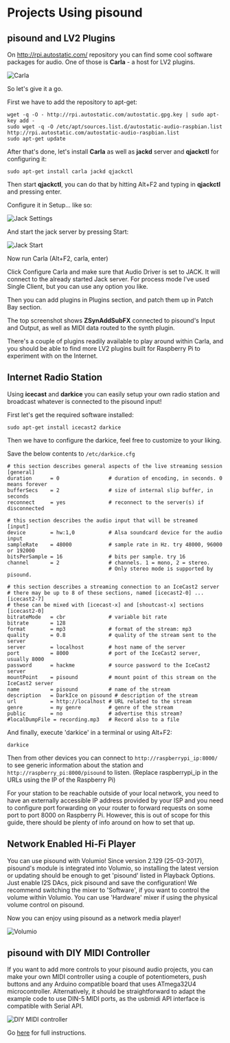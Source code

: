 # Projects Using pisound

## pisound and LV2 Plugins
On http://rpi.autostatic.com/ repository you can find some cool software packages for audio. One of those is **Carla** - a host for LV2 plugins.

![Carla](https://raw.githubusercontent.com/wiki/BlokasLabs/pisound-docs/images/carla.png)

So let's give it a go.

First we have to add the repository to apt-get:
```
wget -q -O - http://rpi.autostatic.com/autostatic.gpg.key | sudo apt-key add -
sudo wget -q -O /etc/apt/sources.list.d/autostatic-audio-raspbian.list http://rpi.autostatic.com/autostatic-audio-raspbian.list
sudo apt-get update
```
After that's done, let's install **Carla** as well as **jackd** server and **qjackctl** for configuring it:
```
sudo apt-get install carla jackd qjackctl
```
Then start **qjackctl**, you can do that by hitting Alt+F2 and typing in **qjackctl** and pressing enter.

Configure it in Setup... like so:

![Jack Settings](https://raw.githubusercontent.com/wiki/BlokasLabs/pisound-docs/images/jack_settings.png)

And start the jack server by pressing Start:

![Jack Start](https://raw.githubusercontent.com/wiki/BlokasLabs/pisound-docs/images/start_jack.png)

Now run Carla (Alt+F2, carla, enter)

Click Configure Carla and make sure that Audio Driver is set to JACK. It will connect to the already started Jack server. For process mode I've used Single Client, but you can use any option you like.

Then you can add plugins in Plugins section, and patch them up in Patch Bay section.

The top screenshot shows **ZSynAddSubFX** connected to pisound's Input and Output, as well as MIDI data routed to the synth plugin.

There's a couple of plugins readily available to play around within Carla, and you should be able to find more LV2 plugins built for Raspberry Pi to experiment with on the Internet.

## Internet Radio Station

Using **icecast** and **darkice** you can easily setup your own radio station and broadcast whatever is connected to the pisound input!

First let's get the required software installed:
```
sudo apt-get install icecast2 darkice
```
Then we have to configure the darkice, feel free to customize to your liking.

Save the below contents to `/etc/darkice.cfg`
```
# this section describes general aspects of the live streaming session
[general]
duration      = 0                # duration of encoding, in seconds. 0 means forever
bufferSecs    = 2                # size of internal slip buffer, in seconds
reconnect     = yes              # reconnect to the server(s) if disconnected

# this section describes the audio input that will be streamed
[input]
device        = hw:1,0           # Alsa soundcard device for the audio input
sampleRate    = 48000            # sample rate in Hz. try 48000, 96000 or 192000
bitsPerSample = 16               # bits per sample. try 16
channel       = 2                # channels. 1 = mono, 2 = stereo.
                                 # Only stereo mode is supported by pisound.

# this section describes a streaming connection to an IceCast2 server
# there may be up to 8 of these sections, named [icecast2-0] ... [icecast2-7]
# these can be mixed with [icecast-x] and [shoutcast-x] sections
[icecast2-0]
bitrateMode   = cbr              # variable bit rate
bitrate       = 128
format        = mp3              # format of the stream: mp3
quality       = 0.8              # quality of the stream sent to the server
server        = localhost        # host name of the server
port          = 8000             # port of the IceCast2 server, usually 8000
password      = hackme           # source password to the IceCast2 server
mountPoint    = pisound          # mount point of this stream on the IceCast2 server
name          = pisound          # name of the stream
description   = DarkIce on pisound # description of the stream
url           = http://localhost # URL related to the stream
genre         = my genre         # genre of the stream
public        = no               # advertise this stream?
#localDumpFile = recording.mp3   # Record also to a file
```

And finally, execute 'darkice' in a terminal or using Alt+F2:

`darkice`

Then from other devices you can connect to `http://raspberrypi_ip:8000/` to see generic information about the station and `http://raspberry_pi:8000/pisound` to listen. (Replace raspberrypi_ip in the URLs using the IP of the Raspberry Pi)

For your station to be reachable outside of your local network, you need to have an externally accessible IP address provided by your ISP and you need to configure port forwarding on your router to forward requests on some port to port 8000 on Raspberry Pi. However, this is out of scope for this guide, there should be plenty of info around on how to set that up.

## Network Enabled Hi-Fi Player
You can use pisound with Volumio! Since version 2.129 (25-03-2017), pisound's module is integrated into Volumio, so installing the latest version or updating should be enough to get 'pisound' listed in Playback Options. Just enable I2S DAcs, pick pisound and save the configuration! We recommend switching the mixer to 'Software', if you want to control the volume within Volumio. You can use 'Hardware' mixer if using the physical volume control on pisound.

Now you can enjoy using pisound as a network media player!

![Volumio](https://raw.githubusercontent.com/wiki/BlokasLabs/pisound-docs/images/volumio.png)

## pisound with DIY MIDI Controller

If you want to add more controls to your pisound audio projects, you can make your own MIDI controller using a couple of potentiometers, push buttons and any Arduino compatible board that uses ATmega32U4 microcontroller. Alternatively, it should be straightforward to adapt the example code to use DIN-5 MIDI ports, as the usbmidi API interface is compatible with Serial API.

![DIY MIDI controller](https://raw.githubusercontent.com/wiki/BlokasLabs/pisound-docs/images/diy-midi-ctrl.png)

Go [here](https://github.com/BlokasLabs/usbmidi/tree/master/arduino/libraries/usbmidi/examples/midictrl) for full instructions.